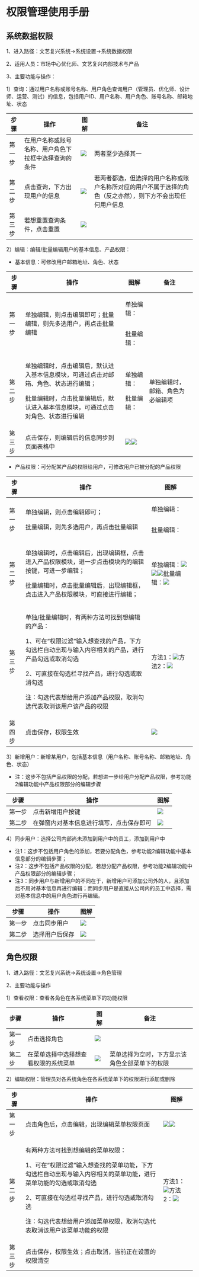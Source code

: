 # 权限管理使用手册

## 系统数据权限

1、进入路径：文艺复兴系统→系统设置→系统数据权限

2、适用人员：市场中心优化师、文艺复兴内部技术与产品

3、主要功能与操作：

1）查询：通过用户名称或账号名称、用户角色查询用户（管理员、优化师、设计师、运营、测试）的信息，包括用户ID、用户名称、用户角色、账号名称、邮箱地址、状态

| 步骤  | 操作                         | 图解                                       | 备注                                                    |
| --- | -------------------------- | ---------------------------------------- | ----------------------------------------------------- |
| 第一步 | 在用户名称或账号名称、用户角色下拉框中选择查询的条件 | ![](<../.gitbook/assets/image (9).png>)  | 两者至少选择其一                                              |
| 第二步 | 点击查询，下方出现用户的信息             | ![](<../.gitbook/assets/image (20).png>) | 若两者都选，但选择的用户名称或账户名称所对应的用户不属于选择的角色（反之亦然），则下方不会出现任何用户信息 |
| 第三步 | 若想重置查询条件，点击重置              | ![](<../.gitbook/assets/image (28).png>) |                                                       |

2）编辑：编辑/批量编辑用户的基本信息、产品权限：

* 基本信息：可修改用户邮箱地址、角色、状态

| 步骤  | 操作                                                                                               | 图解                                                                                                                                      | 备注               |
| --- | ------------------------------------------------------------------------------------------------ | --------------------------------------------------------------------------------------------------------------------------------------- | ---------------- |
| 第一步 | 单独编辑，则点击编辑即可；批量编辑，则先多选用户，再点击批量编辑                                                                 | <p>单独编辑：</p><p><img src="../.gitbook/assets/image (27).png" alt=""></p><p>批量编辑：<img src="../.gitbook/assets/image (22).png" alt=""></p> |                  |
| 第二步 | <p>单独编辑时，点击编辑后，默认进入基本信息模块，可通过点击对邮箱、角色、状态进行编辑；</p><p>批量编辑时，点击批量编辑后，默认进入基本信息模块，可通过点击对角色、状态进行编辑</p> | <p>单独编辑：<img src="../.gitbook/assets/image (6).png" alt=""></p><p>批量编辑：<img src="../.gitbook/assets/image (29).png" alt=""></p>         | 单独编辑时，邮箱、角色为必编辑项 |
| 第三步 | 点击保存，则编辑后的信息同步到页面表格中                                                                             | ![](<../.gitbook/assets/image (23).png>)![](<../.gitbook/assets/image (13).png>)                                                        |                  |



* 产品权限：可分配某产品的权限给用户，可修改用户已被分配的产品权限

| 步骤  | 操作                                                                                                                                                              | 图解                                                                                                                                                                       |
| --- | --------------------------------------------------------------------------------------------------------------------------------------------------------------- | ------------------------------------------------------------------------------------------------------------------------------------------------------------------------ |
| 第一步 | <p>单独编辑，则点击编辑即可；</p><p>批量编辑，则先多选用户，再点击批量编辑</p>                                                                                                                  | <p>单独编辑：</p><p><img src="../.gitbook/assets/image (27).png" alt=""></p><p>批量编辑：<img src="../.gitbook/assets/image (22).png" alt=""></p>                                  |
| 第二步 | <p>单独编辑时，点击编辑后，出现编辑框，点击进入产品权限模块，进一步点击模块内的编辑按键，可进一步编辑；</p><p>批量编辑时，点击批量编辑后，出现编辑框，点击进入产品权限模块，可直接进行编辑；</p>                                                         | 单独编辑：![](<../.gitbook/assets/image (2).png>)![](<../.gitbook/assets/image (26).png>)![](<../.gitbook/assets/image (16).png>)批量编辑：![](<../.gitbook/assets/image (1).png>) |
| 第三步 | <p>单独/批量编辑时，有两种方法可找到想编辑的产品：</p><p>1、可在“权限过滤”输入想查找的产品，下方勾选栏自动出现与输入内容相关的产品，进行产品勾选或取消勾选</p><p>2、可直接在勾选栏寻找产品，进行勾选或取消勾选</p><p>注：勾选代表想给用户添加产品权限，取消勾选代表取消该用户该产品的权限</p> | 方法1：![](<../.gitbook/assets/image (18).png>)方法2：![](../.gitbook/assets/image.png)                                                                                        |
| 第四步 | 点击保存，权限生效                                                                                                                                                       | ![](<../.gitbook/assets/image (4).png>)                                                                                                                                  |

3）新增用户：新增某用户，包括基本信息（用户名称、账号名称、邮箱地址、角色、状态）

* 注：这步不包括产品权限的分配，若想进一步给用户分配产品权限，参考功能2编辑功能中产品权限部分的编辑步骤

| 步骤  | 操作                   | 图解                                      |
| --- | -------------------- | --------------------------------------- |
| 第一步 | 点击新增用户按键             | ![](<../.gitbook/assets/image (3).png>) |
| 第二步 | 在弹窗内对基本信息进行填写，点击保存即可 | ![](<../.gitbook/assets/image (7).png>) |

4）同步用户：选择公司内部尚未添加到用户中的员工，添加到用户中

* 注1：这步不包括用户角色的添加，若要分配角色，参考功能2编辑功能中基本信息部分的编辑步骤；
* 注2：这步不包括产品权限的分配，若想分配产品权限，参考功能2编辑功能中产品权限部分的编辑步骤；
* 注3：同步用户与新增用户的不同在于，新增用户可添加公司外的人，且添加后不用对基本信息再进行编辑；而同步用户是直接从公司内的员工中选择，需对基本信息中的用户角色进行再编辑。

| 步骤  | 操作      | 图解                                       |
| --- | ------- | ---------------------------------------- |
| 第一步 | 点击同步用户  | ![](<../.gitbook/assets/image (11).png>) |
| 第二步 | 选择用户后保存 | ![](<../.gitbook/assets/image (12).png>) |





## 角色权限

1、进入路径：文艺复兴系统→系统设置→角色管理

2、主要功能与操作

1）查看权限：查看各角色在各系统菜单下的功能权限

| 步骤  | 操作                 | 图解                                       | 备注                      |
| --- | ------------------ | ---------------------------------------- | ----------------------- |
| 第一步 | 点击选择角色             | ![](<../.gitbook/assets/image (31).png>) |                         |
| 第二步 | 在菜单选择中选择想查看权限的系统菜单 | ![](<../.gitbook/assets/image (19).png>) | 菜单选择为空时，下方显示该角色全部菜单下的权限 |

2）编辑权限：管理员对各系统角色在各系统菜单下的权限进行添加或删除

| 步骤  | 操作                                                                                                                                                                | 图解                                                                                      |
| --- | ----------------------------------------------------------------------------------------------------------------------------------------------------------------- | --------------------------------------------------------------------------------------- |
| 第一步 | 点击角色后，点击编辑，出现编辑菜单权限页面                                                                                                                                             | ![](<../.gitbook/assets/image (14).png>)![](<../.gitbook/assets/image (17).png>)        |
| 第二步 | <p>有两种方法可找到想编辑的菜单权限：</p><p>1、可在“权限过滤”输入想查找的菜单功能，下方勾选栏自动出现与输入内容相关的菜单功能，进行菜单功能的勾选或取消勾选</p><p>2、可直接在勾选栏寻找产品，进行勾选或取消勾选</p><p>注：勾选代表想给用户添加菜单权限，取消勾选代表取消该用户该菜单功能的权限</p> | 方法1：![](<../.gitbook/assets/image (30).png>)方法2：![](<../.gitbook/assets/image (8).png>) |
| 第三步 | 点击保存，权限生效；点击取消，当前正在设置的权限清空                                                                                                                                        |                                                                                         |
